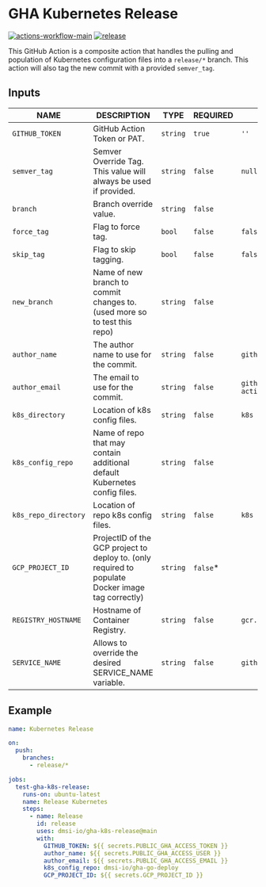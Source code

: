 # GHA Kubernetes Release

[![actions-workflow-main][actions-workflow-main-badge]][actions-workflow-main]
[![release][release-badge]][release]

This GitHub Action is a composite action that handles the pulling and population of Kubernetes configuration files into a `release/*` branch. This action will also tag the new commit with a provided `semver_tag`.

## Inputs

| NAME                 | DESCRIPTION                                                                                       | TYPE     | REQUIRED  | DEFAULT                     |
|----------------------|---------------------------------------------------------------------------------------------------|----------|-----------|-----------------------------|
| `GITHUB_TOKEN`       | GitHub Action Token or PAT.                                                                       | `string` | `true`    | `''`                        |
| `semver_tag`         | Semver Override Tag. This value will always be used if provided.                                  | `string` | `false`   | `null`                      |
| `branch`             | Branch override value.                                                                            | `string` | `false`   |                             |
| `force_tag`          | Flag to force tag.                                                                                | `bool`   | `false`   | `false`                     |
| `skip_tag`           | Flag to skip tagging.                                                                             | `bool`   | `false`   | `false`                     |
| `new_branch`         | Name of new branch to commit changes to. (used more so to test this repo)                         | `string` | `false`   |                             |
| `author_name`        | The author name to use for the commit.                                                            | `string` | `false`   | `github-actions`            |
| `author_email`       | The email to use for the commit.                                                                  | `string` | `false`   | `github-actions@github.com` |
| `k8s_directory`      | Location of k8s config files.                                                                     | `string` | `false`   | `k8s`                       |
| `k8s_config_repo`    | Name of repo that may contain additional default Kubernetes config files.                         | `string` | `false`   |                             |
| `k8s_repo_directory` | Location of repo k8s config files.                                                                | `string` | `false`   | `k8s`                       |
| `GCP_PROJECT_ID`     | ProjectID of the GCP project to deploy to. (only required to populate Docker image tag correctly) | `string` | `false`\* |                             |
| `REGISTRY_HOSTNAME`  | Hostname of Container Registry.                                                                   | `string` | `false`   | `gcr.io`                    |
| `SERVICE_NAME`       | Allows to override the desired SERVICE_NAME variable.                                             | `string` | `false`   | `github.repository`         |

## Example

```yaml
name: Kubernetes Release

on:
  push:
    branches:
      - release/*

jobs:
  test-gha-k8s-release:
    runs-on: ubuntu-latest
    name: Release Kubernetes
    steps:
      - name: Release
        id: release
        uses: dmsi-io/gha-k8s-release@main
        with:
          GITHUB_TOKEN: ${{ secrets.PUBLIC_GHA_ACCESS_TOKEN }}
          author_name: ${{ secrets.PUBLIC_GHA_ACCESS_USER }}
          author_email: ${{ secrets.PUBLIC_GHA_ACCESS_EMAIL }}
          k8s_config_repo: dmsi-io/gha-go-deploy
          GCP_PROJECT_ID: ${{ secrets.GCP_PROJECT_ID }}
```

<!-- badge links -->

[actions-workflow-main]: https://github.com/dmsi-io/gha-k8s-release/actions/query?workflow%3ATest%20gha-k8s-release
[actions-workflow-main-badge]: https://img.shields.io/github/workflow/status/dmsi-io/gha-k8s-release/Test%20gha-k8s-release?label=Test%20gha-k8s-release&style=for-the-badge&logo=github
[release]: https://github.com/dmsi-io/gha-k8s-release/releases
[release-badge]: https://img.shields.io/github/v/release/dmsi-io/gha-k8s-release?style=for-the-badge&logo=github
